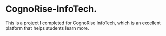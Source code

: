 # CognoRise-InfoTech.
This is a project I completed for CognoRise InfoTech, which is an excellent platform that helps students learn more.
